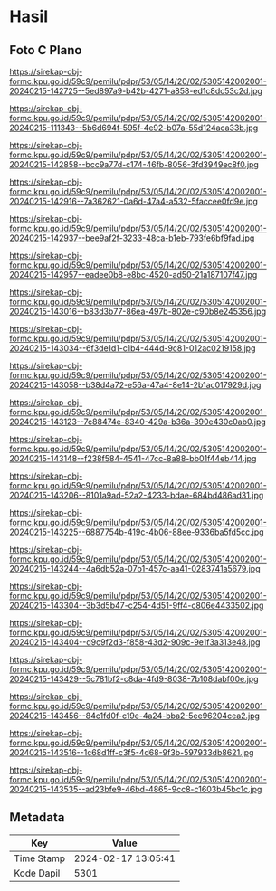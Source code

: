 # Hasil

## Foto C Plano

https://sirekap-obj-formc.kpu.go.id/59c9/pemilu/pdpr/53/05/14/20/02/5305142002001-20240215-142725--5ed897a9-b42b-4271-a858-ed1c8dc53c2d.jpg

https://sirekap-obj-formc.kpu.go.id/59c9/pemilu/pdpr/53/05/14/20/02/5305142002001-20240215-111343--5b6d694f-595f-4e92-b07a-55d124aca33b.jpg

https://sirekap-obj-formc.kpu.go.id/59c9/pemilu/pdpr/53/05/14/20/02/5305142002001-20240215-142858--bcc9a77d-c174-46fb-8056-3fd3949ec8f0.jpg

https://sirekap-obj-formc.kpu.go.id/59c9/pemilu/pdpr/53/05/14/20/02/5305142002001-20240215-142916--7a362621-0a6d-47a4-a532-5faccee0fd9e.jpg

https://sirekap-obj-formc.kpu.go.id/59c9/pemilu/pdpr/53/05/14/20/02/5305142002001-20240215-142937--bee9af2f-3233-48ca-b1eb-793fe6bf9fad.jpg

https://sirekap-obj-formc.kpu.go.id/59c9/pemilu/pdpr/53/05/14/20/02/5305142002001-20240215-142957--eadee0b8-e8bc-4520-ad50-21a187107f47.jpg

https://sirekap-obj-formc.kpu.go.id/59c9/pemilu/pdpr/53/05/14/20/02/5305142002001-20240215-143016--b83d3b77-86ea-497b-802e-c90b8e245356.jpg

https://sirekap-obj-formc.kpu.go.id/59c9/pemilu/pdpr/53/05/14/20/02/5305142002001-20240215-143034--6f3de1d1-c1b4-444d-9c81-012ac0219158.jpg

https://sirekap-obj-formc.kpu.go.id/59c9/pemilu/pdpr/53/05/14/20/02/5305142002001-20240215-143058--b38d4a72-e56a-47a4-8e14-2b1ac017929d.jpg

https://sirekap-obj-formc.kpu.go.id/59c9/pemilu/pdpr/53/05/14/20/02/5305142002001-20240215-143123--7c88474e-8340-429a-b36a-390e430c0ab0.jpg

https://sirekap-obj-formc.kpu.go.id/59c9/pemilu/pdpr/53/05/14/20/02/5305142002001-20240215-143148--f238f584-4541-47cc-8a88-bb01f44eb414.jpg

https://sirekap-obj-formc.kpu.go.id/59c9/pemilu/pdpr/53/05/14/20/02/5305142002001-20240215-143206--8101a9ad-52a2-4233-bdae-684bd486ad31.jpg

https://sirekap-obj-formc.kpu.go.id/59c9/pemilu/pdpr/53/05/14/20/02/5305142002001-20240215-143225--6887754b-419c-4b06-88ee-9336ba5fd5cc.jpg

https://sirekap-obj-formc.kpu.go.id/59c9/pemilu/pdpr/53/05/14/20/02/5305142002001-20240215-143244--4a6db52a-07b1-457c-aa41-0283741a5679.jpg

https://sirekap-obj-formc.kpu.go.id/59c9/pemilu/pdpr/53/05/14/20/02/5305142002001-20240215-143304--3b3d5b47-c254-4d51-9ff4-c806e4433502.jpg

https://sirekap-obj-formc.kpu.go.id/59c9/pemilu/pdpr/53/05/14/20/02/5305142002001-20240215-143404--d9c9f2d3-f858-43d2-909c-9e1f3a313e48.jpg

https://sirekap-obj-formc.kpu.go.id/59c9/pemilu/pdpr/53/05/14/20/02/5305142002001-20240215-143429--5c781bf2-c8da-4fd9-8038-7b108dabf00e.jpg

https://sirekap-obj-formc.kpu.go.id/59c9/pemilu/pdpr/53/05/14/20/02/5305142002001-20240215-143456--84c1fd0f-c19e-4a24-bba2-5ee96204cea2.jpg

https://sirekap-obj-formc.kpu.go.id/59c9/pemilu/pdpr/53/05/14/20/02/5305142002001-20240215-143516--1c68d1ff-c3f5-4d68-9f3b-597933db8621.jpg

https://sirekap-obj-formc.kpu.go.id/59c9/pemilu/pdpr/53/05/14/20/02/5305142002001-20240215-143535--ad23bfe9-46bd-4865-9cc8-c1603b45bc1c.jpg


## Metadata

| Key        | Value               |
| ---------- | ------------------- |
| Time Stamp | 2024-02-17 13:05:41 |
| Kode Dapil | 5301                |



